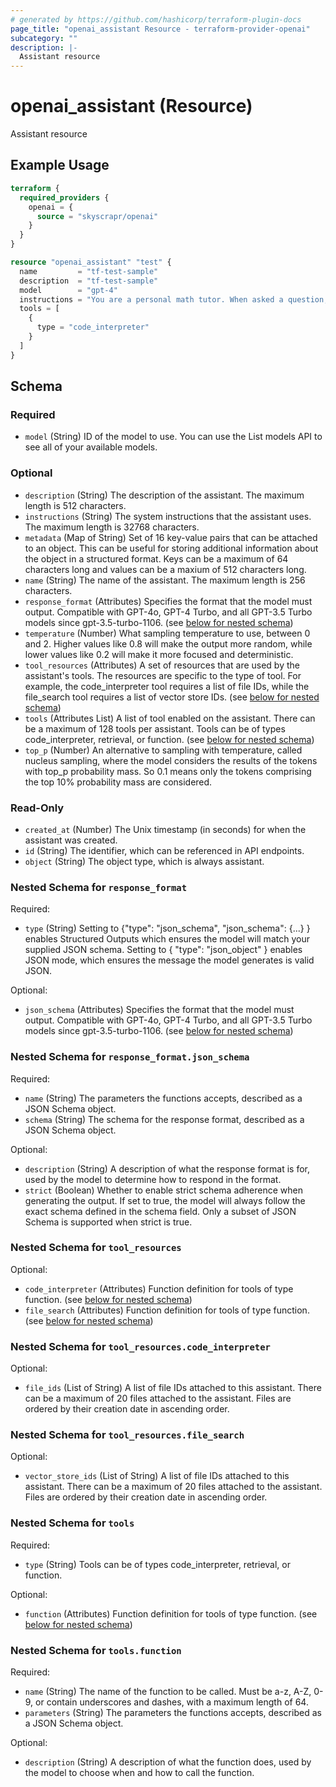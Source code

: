 ```yaml
---
# generated by https://github.com/hashicorp/terraform-plugin-docs
page_title: "openai_assistant Resource - terraform-provider-openai"
subcategory: ""
description: |-
  Assistant resource
---
```


# openai_assistant (Resource)

Assistant resource

## Example Usage

```terraform
terraform {
  required_providers {
    openai = {
      source = "skyscrapr/openai"
    }
  }
}

resource "openai_assistant" "test" {
  name         = "tf-test-sample"
  description  = "tf-test-sample"
  model        = "gpt-4"
  instructions = "You are a personal math tutor. When asked a question, write and run Python code to answer the question."
  tools = [
    {
      type = "code_interpreter"
    }
  ]
}
```

<!-- schema generated by tfplugindocs -->
## Schema

### Required

- `model` (String) ID of the model to use. You can use the List models API to see all of your available models.

### Optional

- `description` (String) The description of the assistant. The maximum length is 512 characters.
- `instructions` (String) The system instructions that the assistant uses. The maximum length is 32768 characters.
- `metadata` (Map of String) Set of 16 key-value pairs that can be attached to an object. This can be useful for storing additional information about the object in a structured format. Keys can be a maximum of 64 characters long and values can be a maxium of 512 characters long.
- `name` (String) The name of the assistant. The maximum length is 256 characters.
- `response_format` (Attributes) Specifies the format that the model must output. Compatible with GPT-4o, GPT-4 Turbo, and all GPT-3.5 Turbo models since gpt-3.5-turbo-1106. (see [below for nested schema](#nestedatt--response_format))
- `temperature` (Number) What sampling temperature to use, between 0 and 2. Higher values like 0.8 will make the output more random, while lower values like 0.2 will make it more focused and deterministic.
- `tool_resources` (Attributes) A set of resources that are used by the assistant's tools. The resources are specific to the type of tool. For example, the code_interpreter tool requires a list of file IDs, while the file_search tool requires a list of vector store IDs. (see [below for nested schema](#nestedatt--tool_resources))
- `tools` (Attributes List) A list of tool enabled on the assistant. There can be a maximum of 128 tools per assistant. Tools can be of types code_interpreter, retrieval, or function. (see [below for nested schema](#nestedatt--tools))
- `top_p` (Number) An alternative to sampling with temperature, called nucleus sampling, where the model considers the results of the tokens with top_p probability mass. So 0.1 means only the tokens comprising the top 10% probability mass are considered.

### Read-Only

- `created_at` (Number) The Unix timestamp (in seconds) for when the assistant was created.
- `id` (String) The identifier, which can be referenced in API endpoints.
- `object` (String) The object type, which is always assistant.

<a id="nestedatt--response_format"></a>
### Nested Schema for `response_format`

Required:

- `type` (String) Setting to {"type": "json_schema", "json_schema": {...} } enables Structured Outputs which ensures the model will match your supplied JSON schema. Setting to { "type": "json_object" } enables JSON mode, which ensures the message the model generates is valid JSON.

Optional:

- `json_schema` (Attributes) Specifies the format that the model must output. Compatible with GPT-4o, GPT-4 Turbo, and all GPT-3.5 Turbo models since gpt-3.5-turbo-1106. (see [below for nested schema](#nestedatt--response_format--json_schema))

<a id="nestedatt--response_format--json_schema"></a>
### Nested Schema for `response_format.json_schema`

Required:

- `name` (String) The parameters the functions accepts, described as a JSON Schema object.
- `schema` (String) The schema for the response format, described as a JSON Schema object.

Optional:

- `description` (String) A description of what the response format is for, used by the model to determine how to respond in the format.
- `strict` (Boolean) Whether to enable strict schema adherence when generating the output. If set to true, the model will always follow the exact schema defined in the schema field. Only a subset of JSON Schema is supported when strict is true.



<a id="nestedatt--tool_resources"></a>
### Nested Schema for `tool_resources`

Optional:

- `code_interpreter` (Attributes) Function definition for tools of type function. (see [below for nested schema](#nestedatt--tool_resources--code_interpreter))
- `file_search` (Attributes) Function definition for tools of type function. (see [below for nested schema](#nestedatt--tool_resources--file_search))

<a id="nestedatt--tool_resources--code_interpreter"></a>
### Nested Schema for `tool_resources.code_interpreter`

Optional:

- `file_ids` (List of String) A list of file IDs attached to this assistant. There can be a maximum of 20 files attached to the assistant. Files are ordered by their creation date in ascending order.


<a id="nestedatt--tool_resources--file_search"></a>
### Nested Schema for `tool_resources.file_search`

Optional:

- `vector_store_ids` (List of String) A list of file IDs attached to this assistant. There can be a maximum of 20 files attached to the assistant. Files are ordered by their creation date in ascending order.



<a id="nestedatt--tools"></a>
### Nested Schema for `tools`

Required:

- `type` (String) Tools can be of types code_interpreter, retrieval, or function.

Optional:

- `function` (Attributes) Function definition for tools of type function. (see [below for nested schema](#nestedatt--tools--function))

<a id="nestedatt--tools--function"></a>
### Nested Schema for `tools.function`

Required:

- `name` (String) The name of the function to be called. Must be a-z, A-Z, 0-9, or contain underscores and dashes, with a maximum length of 64.
- `parameters` (String) The parameters the functions accepts, described as a JSON Schema object.

Optional:

- `description` (String) A description of what the function does, used by the model to choose when and how to call the function.
